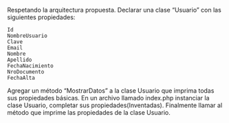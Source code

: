 Respetando la arquitectura propuesta.
Declarar una clase “Usuario” con las siguientes propiedades: 

    Id
    NombreUsuario
    Clave
    Email
    Nombre
    Apellido
    FechaNacimiento
    NroDocumento
    FechaAlta

Agregar un método “MostrarDatos” a la clase Usuario que imprima todas sus propiedades básicas.
En un archivo llamado index.php instanciar la clase Usuario, completar sus propiedades(Inventadas).
Finalmente llamar al método que imprime las propiedades de la clase Usuario.
